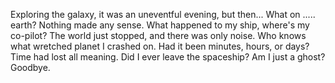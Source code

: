 Exploring the galaxy, it was an uneventful evening, but then...
What on ..... earth? Nothing made any sense.
What happened to my ship, where's my co-pilot?
The world just stopped, and there was only noise.
Who knows what wretched planet I crashed on. 
Had it been minutes, hours, or days? Time had lost all meaning.
Did I ever leave the spaceship? Am I just a ghost?
Goodbye.
